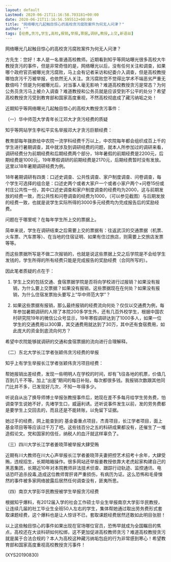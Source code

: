 ```yaml
---
layout: default
Lastmod: 2020-06-21T11:16:58.703181+00:00
date: 2020-06-21T11:16:56.595512+00:00
title: "网络曝光几起触目惊心的高校贪污腐败案件为何无人问津？"
author: ""
tags: [经费,贪污,学生,高校,报销,举报,票据,调研,教授,上交,新语丝]
---
```


网络曝光几起触目惊心的高校贪污腐败案件为何无人问津？

方先生：您好！本人是一名普通高校教师。近期看到知乎等网站曝光很多高校大牛教授贪污的事件，但是非常奇怪的是，网络曝光以后，没有任何关注和调查，如果哪个政府官员被曝光贪污腐败，马上会有记者采访和纪委介入调查，但是高校教授哪怕贪污千万被举报，也依然无人关注。贪污腐败您不觉得比学术不端恶劣严重无数倍吗？但是为何被曝光后，对当事人毫无影响？难道高校教授贪污是常态？为何公务员贪污马上被介入调查？难道教授和公务员就是应该受到不公平的处分？希望高校教授贪污受到教育部和国家高度重视，不然高校彻底成了藏污纳垢之处！

近期知乎等网络曝光几起触目惊心的高校大教授贪污事件：

（一）华中师范大学青年长江邓大才贪污经费的质疑

知乎等网站学生李松平实名举报邓大才贪污巨额经费：

教育部每年拨款给中农院一流学科经费千万以上，中农院每年都会组织成百上千的学生进行暑期调查，其中就涉及到调研经费的问题，就本人所参加过的调研来看，调研经费分为前期经费和后期经费两个部分，18年暑假的前期经费是2200元，后期经费是1000元，19年寒假调研的前期经费是2170元，后期经费暂时没有发放。这里以18年暑期调研经费为例。

18年暑期调研有四类：口述史调查、公共性调查、家户制度调查、问卷调查，每个学生可选择的组合是：口述史两个或者大家户一个或者小家户两个+问卷15份或村庄公共性一份，其中口述史调查和家户制度调查的经费均为2000，这与前期发放的经费一致，而公共性和问卷调查的经费为1000，（可以参见截图）与后期发放的经费一致，也就是说学生实际所得的3000多元经费均为完成报告后的奖励经费。

问题在于哪里呢？在每年学生所上交的票据上。

简单来说，学生在调研结束之后需要上交的票据有：往返武汉的交通票据（机票、火车票、汽车票等）、在当地的住宿证明、如果有住过旅店，则需要上交旅店发票等等。

而这些票据所写是不做二次报销的，也就是说这些票据上交之后学院是不会给学生发钱的，学生所得的所有经费只能是完成报告的奖励经费（合同所写的）。

因此笔者质疑的点在于：

1. 学生上交的包括交通、食宿票据学院是否将向学校进行过报销？如果没有报销，为什么要上交票据？如果没有报销，这些票据现在在何处？如果没有报销，为什么住宿发票抬头要写上“华中师范大学”？

2. 如果这些票据有报销，那么最终报销的经费流向何处？仅仅以交通费为例，每年参加暑期调研的人除了本院200多学生外，还有几百外校学生，根据中国农村研究院19年的微信公众号显示，19年寒假调研达到了1000多人，如果一位学生的交通费用以300算，其交通费用就达到了30万，其中还有食宿费用，如此庞大的资金到底流向何方？

希望中农院能够就调研的交通和食宿票据的流向进行合理解释。

（二）东北大学长江学者张颖伟贪污经费的举报

知乎上有学生举报长江学者张颖伟贪污项目经费：

帮她报销出差经费，发现一些明明人在学校的时间，却有飞往各地的机票，价值几百到几千不等。加上“出差”期间的每日补贴，每次都很多钱。我报销次数跟其他同门比并不多，已发现好几次，不知一年得多少。

听说自从出了换导师博士举报张教授事件后，她现在差不多每月给学生劳务费，怕调查学生说她不好，先堵学生口，威逼利诱。还听说事件发生以前，发的劳务费都是要学生上交回去的，而且还是不能转账，以免留下证据。

她过手的经费，网上能查到的 基金委重点项目，杰青项目，长江学者项目，面上基金项目等等应该过千万了吧。这些钱百分之五的科研成果都没有，还催生了一堆造假论文。党和国家的信任，纳税人的血汗就这样辜负了。

（三）四川大学长江学者姜晓萍被举报大肆受贿

近期有川大教师在川大心声举报长江学者姜晓萍夫妻把控艺术招考十余年，大肆受贿，违规招生，长期暗箱操作。很多网站还举报姜教授依靠大老虎起家构建自己的黑恶集团，长期近10年对本院教师非法技术侦查、跟踪行动轨迹、监控通讯、电话恐吓追杀投毒,造成这位教师胃肝肾严重损伤，有病历为证。这么恐怖和毛骨悚然的事件被多家网络披露后居然任何调查没有，匪夷所思。

（四）南京大学彭华民教授被学生举报贪污经费

根据知乎爆料，有2012届入学的社会工作硕士毕业生举报南京大学彭华民教授，让连续几届的社工毕业生全班50人左右的学生，集体帮她通过取出劳务费形式套取课题经费，这个爆料也是让人惊讶不已，套取课题经费居然还敢如此明目张胆！

以上这些触目惊心的事件如果出现在官场哪位官员，恐怖早就成为全国瞩目的焦点，高校还在大谈科研如何松绑，这不更加促进高校教师贪污？难道高校教授贪污就是属于合法合规的？本人为高校这种藏污纳垢包庇的行为非常感到寒心！希望教育部和国家高度重视高校教授贪污事件！

(XYS20190830)

